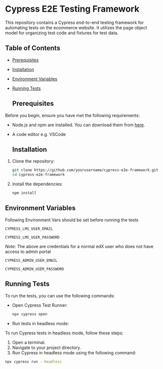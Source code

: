 # Cypress E2E Testing Framework

This repository contains a Cypress end-to-end testing framework for automating tests on the ecommerce website. It utilizes the page object model for organizing test code and fixtures for test data.


## Table of Contents

- [Prerequisites](#prerequisites)
- [Installation](#installation)
- [Environment Variables](#Environment-Variables)
- [Running Tests](#running-tests)


  ## Prerequisites

Before you begin, ensure you have met the following requirements:
- Node.js and npm are installed. You can download them from [here](https://nodejs.org/).
- A code editor e.g. VSCode

  ## Installation

1. Clone the repository:
    ```sh
    git clone https://github.com/yourusername/cypress-e2e-framework.git
    cd cypress-e2e-framework
    ```

2. Install the dependencies:
    ```sh
    npm install
    ```

## Environment Variables

Following Environment Vars should be set before running the tests

`CYPRESS_LMS_USER_EMAIL`

`CYPRESS_LMS_USER_PASSWORD`

_Note_: The above are credentials for a normal edX user who does not have access to admin portal

`CYPRESS_ADMIN_USER_EMAIL`

`CYPRESS_ADMIN_USER_PASSWORD`

## Running Tests

To run the tests, you can use the following commands:

- Open Cypress Test Runner:
    ```sh
    npx cypress open
    ```

- Run tests in headless mode:

To run Cypress tests in headless mode, follow these steps:

1. Open a terminal.
2. Navigate to your project directory.
3. Run Cypress in headless mode using the following command:

```bash
npx cypress run --headless


